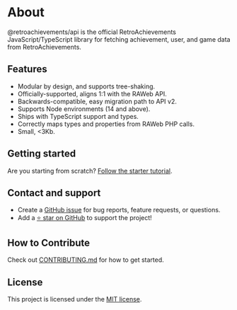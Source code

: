 # About

@retroachievements/api is the official RetroAchievements JavaScript/TypeScript library for fetching achievement, user, and game data from RetroAchievements.

## Features

- Modular by design, and supports tree-shaking.
- Officially-supported, aligns 1:1 with the RAWeb API.
- Backwards-compatible, easy migration path to API v2.
- Supports Node environments (14 and above).
- Ships with TypeScript support and types.
- Correctly maps types and properties from RAWeb PHP calls.
- Small, <3Kb.

## Getting started

Are you starting from scratch? [Follow the starter tutorial](/getting-started).

## Contact and support

- Create a [GitHub issue](https://github.com/retroachievements/retroachievements-api-js/issues) for bug reports, feature requests, or questions.
- Add a [⭐️ star on GitHub](https://github.com/retroachievements/retroachievements-api-js) to support the project!

## How to Contribute

Check out [CONTRIBUTING.md](https://github.com/RetroAchievements/retroachievements-api-js/blob/main/CONTRIBUTING.md) for how to get started.

## License

This project is licensed under the [MIT license](https://github.com/retroachievements/retroachievements-api-js/blob/main/LICENSE.md).
